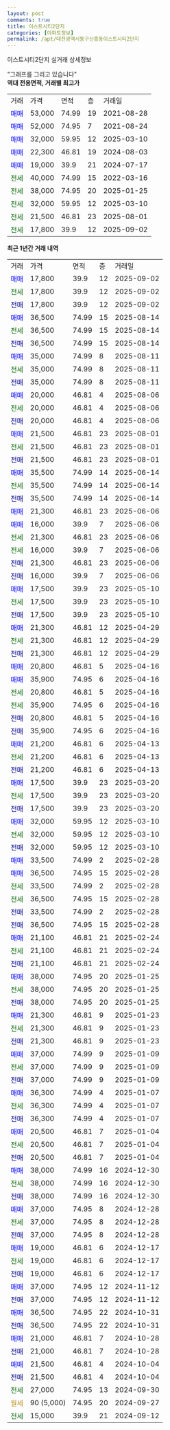 ```yaml
---
layout: post
comments: true
title: 이스트시티2단지
categories: [아파트정보]
permalink: /apt/대전광역시동구신흥동이스트시티2단지
---
```


이스트시티2단지 실거래 상세정보

<script type="text/javascript">
  google.charts.load('current', {'packages':['line', 'corechart']});
  google.charts.setOnLoadCallback(drawChart);

  function drawChart() {
    var data = new google.visualization.DataTable();
    data.addColumn('date', '거래일');
    data.addColumn('number', "매매");
    data.addColumn('number', "전세");
    data.addColumn('number', "전매");

    data.addRows([[new Date(Date.parse("2025-09-02")), 17800, null, null], [new Date(Date.parse("2025-09-02")), null, 17800, null], [new Date(Date.parse("2025-09-02")), null, null, 17800], [new Date(Date.parse("2025-08-14")), 36500, null, null], [new Date(Date.parse("2025-08-14")), null, 36500, null], [new Date(Date.parse("2025-08-14")), null, null, 36500], [new Date(Date.parse("2025-08-11")), 35000, null, null], [new Date(Date.parse("2025-08-11")), null, 35000, null], [new Date(Date.parse("2025-08-11")), null, null, 35000], [new Date(Date.parse("2025-08-06")), 20000, null, null], [new Date(Date.parse("2025-08-06")), null, 20000, null], [new Date(Date.parse("2025-08-06")), null, null, 20000], [new Date(Date.parse("2025-08-01")), 21500, null, null], [new Date(Date.parse("2025-08-01")), null, 21500, null], [new Date(Date.parse("2025-08-01")), null, null, 21500], [new Date(Date.parse("2025-06-14")), 35500, null, null], [new Date(Date.parse("2025-06-14")), null, 35500, null], [new Date(Date.parse("2025-06-14")), null, null, 35500], [new Date(Date.parse("2025-06-06")), 21300, null, null], [new Date(Date.parse("2025-06-06")), 16000, null, null], [new Date(Date.parse("2025-06-06")), null, 21300, null], [new Date(Date.parse("2025-06-06")), null, 16000, null], [new Date(Date.parse("2025-06-06")), null, null, 21300], [new Date(Date.parse("2025-06-06")), null, null, 16000], [new Date(Date.parse("2025-05-10")), 17500, null, null], [new Date(Date.parse("2025-05-10")), null, 17500, null], [new Date(Date.parse("2025-05-10")), null, null, 17500], [new Date(Date.parse("2025-04-29")), 21300, null, null], [new Date(Date.parse("2025-04-29")), null, 21300, null], [new Date(Date.parse("2025-04-29")), null, null, 21300], [new Date(Date.parse("2025-04-16")), 20800, null, null], [new Date(Date.parse("2025-04-16")), 35900, null, null], [new Date(Date.parse("2025-04-16")), null, 20800, null], [new Date(Date.parse("2025-04-16")), null, 35900, null], [new Date(Date.parse("2025-04-16")), null, null, 20800], [new Date(Date.parse("2025-04-16")), null, null, 35900], [new Date(Date.parse("2025-04-13")), 21200, null, null], [new Date(Date.parse("2025-04-13")), null, 21200, null], [new Date(Date.parse("2025-04-13")), null, null, 21200], [new Date(Date.parse("2025-03-20")), 17500, null, null], [new Date(Date.parse("2025-03-20")), null, 17500, null], [new Date(Date.parse("2025-03-20")), null, null, 17500], [new Date(Date.parse("2025-03-10")), 32000, null, null], [new Date(Date.parse("2025-03-10")), null, 32000, null], [new Date(Date.parse("2025-03-10")), null, null, 32000], [new Date(Date.parse("2025-02-28")), 33500, null, null], [new Date(Date.parse("2025-02-28")), 36500, null, null], [new Date(Date.parse("2025-02-28")), null, 33500, null], [new Date(Date.parse("2025-02-28")), null, 36500, null], [new Date(Date.parse("2025-02-28")), null, null, 33500], [new Date(Date.parse("2025-02-28")), null, null, 36500], [new Date(Date.parse("2025-02-24")), 21100, null, null], [new Date(Date.parse("2025-02-24")), null, 21100, null], [new Date(Date.parse("2025-02-24")), null, null, 21100], [new Date(Date.parse("2025-01-25")), 38000, null, null], [new Date(Date.parse("2025-01-25")), null, 38000, null], [new Date(Date.parse("2025-01-25")), null, null, 38000], [new Date(Date.parse("2025-01-23")), 21300, null, null], [new Date(Date.parse("2025-01-23")), null, 21300, null], [new Date(Date.parse("2025-01-23")), null, null, 21300], [new Date(Date.parse("2025-01-09")), 37000, null, null], [new Date(Date.parse("2025-01-09")), null, 37000, null], [new Date(Date.parse("2025-01-09")), null, null, 37000], [new Date(Date.parse("2025-01-07")), 36300, null, null], [new Date(Date.parse("2025-01-07")), null, 36300, null], [new Date(Date.parse("2025-01-07")), null, null, 36300], [new Date(Date.parse("2025-01-04")), 20500, null, null], [new Date(Date.parse("2025-01-04")), null, 20500, null], [new Date(Date.parse("2025-01-04")), null, null, 20500], [new Date(Date.parse("2024-12-30")), 38000, null, null], [new Date(Date.parse("2024-12-30")), null, 38000, null], [new Date(Date.parse("2024-12-30")), null, null, 38000], [new Date(Date.parse("2024-12-28")), 37000, null, null], [new Date(Date.parse("2024-12-28")), null, 37000, null], [new Date(Date.parse("2024-12-28")), null, null, 37000], [new Date(Date.parse("2024-12-17")), 19000, null, null], [new Date(Date.parse("2024-12-17")), null, 19000, null], [new Date(Date.parse("2024-12-17")), null, null, 19000], [new Date(Date.parse("2024-11-12")), 37000, null, null], [new Date(Date.parse("2024-11-12")), null, null, 37000], [new Date(Date.parse("2024-10-31")), 36500, null, null], [new Date(Date.parse("2024-10-31")), null, null, 36500], [new Date(Date.parse("2024-10-28")), 21000, null, null], [new Date(Date.parse("2024-10-28")), null, null, 21000], [new Date(Date.parse("2024-10-04")), 21500, null, null], [new Date(Date.parse("2024-10-04")), null, null, 21500], [new Date(Date.parse("2024-09-30")), null, 27000, null], [new Date(Date.parse("2024-09-27")), null, null, null], [new Date(Date.parse("2024-09-12")), null, 15000, null]]);

    var options = {
      hAxis: {
        format: 'yyyy/MM/dd'
      },    
      lineWidth: 0,
      pointsVisible: true,    
      title: '최근 1년간 유형별 실거래가 분포',
      legend: { position: 'bottom' }
    };

    var formatter = new google.visualization.NumberFormat({pattern:'###,###'} );
    formatter.format(data, 1);
    formatter.format(data, 2);
    
    setTimeout(function() {
        var chart = new google.visualization.LineChart(document.getElementById('columnchart_material'));
        chart.draw(data, (options));
        document.getElementById('loading').style.display = 'none';
    }, 200);
  }
</script>


<div id="loading" style="z-index:20; display: block; margin-left: 0px">"그래프를 그리고 있습니다"</div>
<div id="columnchart_material" style="width: 95%; margin-left: 0px; display: block"></div>
<!-- contents start -->
<b>역대 전용면적, 거래별 최고가</b>
<table class="sortable">
    <tr>
      <td>거래</td>
      <td>가격</td>
      <td>면적</td>
      <td>층</td>
      <td>거래일</td>
    </tr>
        <tr>
          <td><a style="color: blue">매매</a></td>
          <td>53,000</td>
          <td>74.99</td>
          <td>19</td>
          <td>2021-08-28</td>
        </tr>            <tr>
          <td><a style="color: blue">매매</a></td>
          <td>52,000</td>
          <td>74.95</td>
          <td>7</td>
          <td>2021-08-24</td>
        </tr>            <tr>
          <td><a style="color: blue">매매</a></td>
          <td>32,000</td>
          <td>59.95</td>
          <td>12</td>
          <td>2025-03-10</td>
        </tr>            <tr>
          <td><a style="color: blue">매매</a></td>
          <td>22,300</td>
          <td>46.81</td>
          <td>19</td>
          <td>2024-08-03</td>
        </tr>            <tr>
          <td><a style="color: blue">매매</a></td>
          <td>19,000</td>
          <td>39.9</td>
          <td>21</td>
          <td>2024-07-17</td>
        </tr>        
        <tr>
              <td><a style="color: darkgreen">전세</a></td>
              <td>40,000</td>
              <td>74.99</td>
              <td>15</td>
              <td>2022-03-16</td>
            </tr>            <tr>
              <td><a style="color: darkgreen">전세</a></td>
              <td>38,000</td>
              <td>74.95</td>
              <td>20</td>
              <td>2025-01-25</td>
            </tr>            <tr>
              <td><a style="color: darkgreen">전세</a></td>
              <td>32,000</td>
              <td>59.95</td>
              <td>12</td>
              <td>2025-03-10</td>
            </tr>            <tr>
              <td><a style="color: darkgreen">전세</a></td>
              <td>21,500</td>
              <td>46.81</td>
              <td>23</td>
              <td>2025-08-01</td>
            </tr>            <tr>
              <td><a style="color: darkgreen">전세</a></td>
              <td>17,800</td>
              <td>39.9</td>
              <td>12</td>
              <td>2025-09-02</td>
            </tr>        
    
</table>

<b>최근 1년간 거래 내역</b>

<table class="sortable">
    <tr>
      <td>거래</td>
      <td>가격</td>
      <td>면적</td>
      <td>층</td>
      <td>거래일</td>
    </tr>
    <tr>
      <td><a style="color: blue">매매</a></td>
      <td>17,800</td>
      <td>39.9</td>
      <td>12</td>
      <td>2025-09-02</td>
    </tr>          <tr>
      <td><a style="color: darkgreen">전세</a></td>
      <td>17,800</td>
      <td>39.9</td>
      <td>12</td>
      <td>2025-09-02</td>
    </tr>          <tr>
      <td><a style="color: darkblue">전매</a></td>
      <td>17,800</td>
      <td>39.9</td>
      <td>12</td>
      <td>2025-09-02</td>
    </tr>          <tr>
      <td><a style="color: blue">매매</a></td>
      <td>36,500</td>
      <td>74.99</td>
      <td>15</td>
      <td>2025-08-14</td>
    </tr>          <tr>
      <td><a style="color: darkgreen">전세</a></td>
      <td>36,500</td>
      <td>74.99</td>
      <td>15</td>
      <td>2025-08-14</td>
    </tr>          <tr>
      <td><a style="color: darkblue">전매</a></td>
      <td>36,500</td>
      <td>74.99</td>
      <td>15</td>
      <td>2025-08-14</td>
    </tr>          <tr>
      <td><a style="color: blue">매매</a></td>
      <td>35,000</td>
      <td>74.99</td>
      <td>8</td>
      <td>2025-08-11</td>
    </tr>          <tr>
      <td><a style="color: darkgreen">전세</a></td>
      <td>35,000</td>
      <td>74.99</td>
      <td>8</td>
      <td>2025-08-11</td>
    </tr>          <tr>
      <td><a style="color: darkblue">전매</a></td>
      <td>35,000</td>
      <td>74.99</td>
      <td>8</td>
      <td>2025-08-11</td>
    </tr>          <tr>
      <td><a style="color: blue">매매</a></td>
      <td>20,000</td>
      <td>46.81</td>
      <td>4</td>
      <td>2025-08-06</td>
    </tr>          <tr>
      <td><a style="color: darkgreen">전세</a></td>
      <td>20,000</td>
      <td>46.81</td>
      <td>4</td>
      <td>2025-08-06</td>
    </tr>          <tr>
      <td><a style="color: darkblue">전매</a></td>
      <td>20,000</td>
      <td>46.81</td>
      <td>4</td>
      <td>2025-08-06</td>
    </tr>          <tr>
      <td><a style="color: blue">매매</a></td>
      <td>21,500</td>
      <td>46.81</td>
      <td>23</td>
      <td>2025-08-01</td>
    </tr>          <tr>
      <td><a style="color: darkgreen">전세</a></td>
      <td>21,500</td>
      <td>46.81</td>
      <td>23</td>
      <td>2025-08-01</td>
    </tr>          <tr>
      <td><a style="color: darkblue">전매</a></td>
      <td>21,500</td>
      <td>46.81</td>
      <td>23</td>
      <td>2025-08-01</td>
    </tr>          <tr>
      <td><a style="color: blue">매매</a></td>
      <td>35,500</td>
      <td>74.99</td>
      <td>14</td>
      <td>2025-06-14</td>
    </tr>          <tr>
      <td><a style="color: darkgreen">전세</a></td>
      <td>35,500</td>
      <td>74.99</td>
      <td>14</td>
      <td>2025-06-14</td>
    </tr>          <tr>
      <td><a style="color: darkblue">전매</a></td>
      <td>35,500</td>
      <td>74.99</td>
      <td>14</td>
      <td>2025-06-14</td>
    </tr>          <tr>
      <td><a style="color: blue">매매</a></td>
      <td>21,300</td>
      <td>46.81</td>
      <td>23</td>
      <td>2025-06-06</td>
    </tr>          <tr>
      <td><a style="color: blue">매매</a></td>
      <td>16,000</td>
      <td>39.9</td>
      <td>7</td>
      <td>2025-06-06</td>
    </tr>          <tr>
      <td><a style="color: darkgreen">전세</a></td>
      <td>21,300</td>
      <td>46.81</td>
      <td>23</td>
      <td>2025-06-06</td>
    </tr>          <tr>
      <td><a style="color: darkgreen">전세</a></td>
      <td>16,000</td>
      <td>39.9</td>
      <td>7</td>
      <td>2025-06-06</td>
    </tr>          <tr>
      <td><a style="color: darkblue">전매</a></td>
      <td>21,300</td>
      <td>46.81</td>
      <td>23</td>
      <td>2025-06-06</td>
    </tr>          <tr>
      <td><a style="color: darkblue">전매</a></td>
      <td>16,000</td>
      <td>39.9</td>
      <td>7</td>
      <td>2025-06-06</td>
    </tr>          <tr>
      <td><a style="color: blue">매매</a></td>
      <td>17,500</td>
      <td>39.9</td>
      <td>23</td>
      <td>2025-05-10</td>
    </tr>          <tr>
      <td><a style="color: darkgreen">전세</a></td>
      <td>17,500</td>
      <td>39.9</td>
      <td>23</td>
      <td>2025-05-10</td>
    </tr>          <tr>
      <td><a style="color: darkblue">전매</a></td>
      <td>17,500</td>
      <td>39.9</td>
      <td>23</td>
      <td>2025-05-10</td>
    </tr>          <tr>
      <td><a style="color: blue">매매</a></td>
      <td>21,300</td>
      <td>46.81</td>
      <td>12</td>
      <td>2025-04-29</td>
    </tr>          <tr>
      <td><a style="color: darkgreen">전세</a></td>
      <td>21,300</td>
      <td>46.81</td>
      <td>12</td>
      <td>2025-04-29</td>
    </tr>          <tr>
      <td><a style="color: darkblue">전매</a></td>
      <td>21,300</td>
      <td>46.81</td>
      <td>12</td>
      <td>2025-04-29</td>
    </tr>          <tr>
      <td><a style="color: blue">매매</a></td>
      <td>20,800</td>
      <td>46.81</td>
      <td>5</td>
      <td>2025-04-16</td>
    </tr>          <tr>
      <td><a style="color: blue">매매</a></td>
      <td>35,900</td>
      <td>74.95</td>
      <td>6</td>
      <td>2025-04-16</td>
    </tr>          <tr>
      <td><a style="color: darkgreen">전세</a></td>
      <td>20,800</td>
      <td>46.81</td>
      <td>5</td>
      <td>2025-04-16</td>
    </tr>          <tr>
      <td><a style="color: darkgreen">전세</a></td>
      <td>35,900</td>
      <td>74.95</td>
      <td>6</td>
      <td>2025-04-16</td>
    </tr>          <tr>
      <td><a style="color: darkblue">전매</a></td>
      <td>20,800</td>
      <td>46.81</td>
      <td>5</td>
      <td>2025-04-16</td>
    </tr>          <tr>
      <td><a style="color: darkblue">전매</a></td>
      <td>35,900</td>
      <td>74.95</td>
      <td>6</td>
      <td>2025-04-16</td>
    </tr>          <tr>
      <td><a style="color: blue">매매</a></td>
      <td>21,200</td>
      <td>46.81</td>
      <td>6</td>
      <td>2025-04-13</td>
    </tr>          <tr>
      <td><a style="color: darkgreen">전세</a></td>
      <td>21,200</td>
      <td>46.81</td>
      <td>6</td>
      <td>2025-04-13</td>
    </tr>          <tr>
      <td><a style="color: darkblue">전매</a></td>
      <td>21,200</td>
      <td>46.81</td>
      <td>6</td>
      <td>2025-04-13</td>
    </tr>          <tr>
      <td><a style="color: blue">매매</a></td>
      <td>17,500</td>
      <td>39.9</td>
      <td>23</td>
      <td>2025-03-20</td>
    </tr>          <tr>
      <td><a style="color: darkgreen">전세</a></td>
      <td>17,500</td>
      <td>39.9</td>
      <td>23</td>
      <td>2025-03-20</td>
    </tr>          <tr>
      <td><a style="color: darkblue">전매</a></td>
      <td>17,500</td>
      <td>39.9</td>
      <td>23</td>
      <td>2025-03-20</td>
    </tr>          <tr>
      <td><a style="color: blue">매매</a></td>
      <td>32,000</td>
      <td>59.95</td>
      <td>12</td>
      <td>2025-03-10</td>
    </tr>          <tr>
      <td><a style="color: darkgreen">전세</a></td>
      <td>32,000</td>
      <td>59.95</td>
      <td>12</td>
      <td>2025-03-10</td>
    </tr>          <tr>
      <td><a style="color: darkblue">전매</a></td>
      <td>32,000</td>
      <td>59.95</td>
      <td>12</td>
      <td>2025-03-10</td>
    </tr>          <tr>
      <td><a style="color: blue">매매</a></td>
      <td>33,500</td>
      <td>74.99</td>
      <td>2</td>
      <td>2025-02-28</td>
    </tr>          <tr>
      <td><a style="color: blue">매매</a></td>
      <td>36,500</td>
      <td>74.95</td>
      <td>15</td>
      <td>2025-02-28</td>
    </tr>          <tr>
      <td><a style="color: darkgreen">전세</a></td>
      <td>33,500</td>
      <td>74.99</td>
      <td>2</td>
      <td>2025-02-28</td>
    </tr>          <tr>
      <td><a style="color: darkgreen">전세</a></td>
      <td>36,500</td>
      <td>74.95</td>
      <td>15</td>
      <td>2025-02-28</td>
    </tr>          <tr>
      <td><a style="color: darkblue">전매</a></td>
      <td>33,500</td>
      <td>74.99</td>
      <td>2</td>
      <td>2025-02-28</td>
    </tr>          <tr>
      <td><a style="color: darkblue">전매</a></td>
      <td>36,500</td>
      <td>74.95</td>
      <td>15</td>
      <td>2025-02-28</td>
    </tr>          <tr>
      <td><a style="color: blue">매매</a></td>
      <td>21,100</td>
      <td>46.81</td>
      <td>21</td>
      <td>2025-02-24</td>
    </tr>          <tr>
      <td><a style="color: darkgreen">전세</a></td>
      <td>21,100</td>
      <td>46.81</td>
      <td>21</td>
      <td>2025-02-24</td>
    </tr>          <tr>
      <td><a style="color: darkblue">전매</a></td>
      <td>21,100</td>
      <td>46.81</td>
      <td>21</td>
      <td>2025-02-24</td>
    </tr>          <tr>
      <td><a style="color: blue">매매</a></td>
      <td>38,000</td>
      <td>74.95</td>
      <td>20</td>
      <td>2025-01-25</td>
    </tr>          <tr>
      <td><a style="color: darkgreen">전세</a></td>
      <td>38,000</td>
      <td>74.95</td>
      <td>20</td>
      <td>2025-01-25</td>
    </tr>          <tr>
      <td><a style="color: darkblue">전매</a></td>
      <td>38,000</td>
      <td>74.95</td>
      <td>20</td>
      <td>2025-01-25</td>
    </tr>          <tr>
      <td><a style="color: blue">매매</a></td>
      <td>21,300</td>
      <td>46.81</td>
      <td>9</td>
      <td>2025-01-23</td>
    </tr>          <tr>
      <td><a style="color: darkgreen">전세</a></td>
      <td>21,300</td>
      <td>46.81</td>
      <td>9</td>
      <td>2025-01-23</td>
    </tr>          <tr>
      <td><a style="color: darkblue">전매</a></td>
      <td>21,300</td>
      <td>46.81</td>
      <td>9</td>
      <td>2025-01-23</td>
    </tr>          <tr>
      <td><a style="color: blue">매매</a></td>
      <td>37,000</td>
      <td>74.99</td>
      <td>9</td>
      <td>2025-01-09</td>
    </tr>          <tr>
      <td><a style="color: darkgreen">전세</a></td>
      <td>37,000</td>
      <td>74.99</td>
      <td>9</td>
      <td>2025-01-09</td>
    </tr>          <tr>
      <td><a style="color: darkblue">전매</a></td>
      <td>37,000</td>
      <td>74.99</td>
      <td>9</td>
      <td>2025-01-09</td>
    </tr>          <tr>
      <td><a style="color: blue">매매</a></td>
      <td>36,300</td>
      <td>74.99</td>
      <td>4</td>
      <td>2025-01-07</td>
    </tr>          <tr>
      <td><a style="color: darkgreen">전세</a></td>
      <td>36,300</td>
      <td>74.99</td>
      <td>4</td>
      <td>2025-01-07</td>
    </tr>          <tr>
      <td><a style="color: darkblue">전매</a></td>
      <td>36,300</td>
      <td>74.99</td>
      <td>4</td>
      <td>2025-01-07</td>
    </tr>          <tr>
      <td><a style="color: blue">매매</a></td>
      <td>20,500</td>
      <td>46.81</td>
      <td>7</td>
      <td>2025-01-04</td>
    </tr>          <tr>
      <td><a style="color: darkgreen">전세</a></td>
      <td>20,500</td>
      <td>46.81</td>
      <td>7</td>
      <td>2025-01-04</td>
    </tr>          <tr>
      <td><a style="color: darkblue">전매</a></td>
      <td>20,500</td>
      <td>46.81</td>
      <td>7</td>
      <td>2025-01-04</td>
    </tr>          <tr>
      <td><a style="color: blue">매매</a></td>
      <td>38,000</td>
      <td>74.99</td>
      <td>16</td>
      <td>2024-12-30</td>
    </tr>          <tr>
      <td><a style="color: darkgreen">전세</a></td>
      <td>38,000</td>
      <td>74.99</td>
      <td>16</td>
      <td>2024-12-30</td>
    </tr>          <tr>
      <td><a style="color: darkblue">전매</a></td>
      <td>38,000</td>
      <td>74.99</td>
      <td>16</td>
      <td>2024-12-30</td>
    </tr>          <tr>
      <td><a style="color: blue">매매</a></td>
      <td>37,000</td>
      <td>74.95</td>
      <td>8</td>
      <td>2024-12-28</td>
    </tr>          <tr>
      <td><a style="color: darkgreen">전세</a></td>
      <td>37,000</td>
      <td>74.95</td>
      <td>8</td>
      <td>2024-12-28</td>
    </tr>          <tr>
      <td><a style="color: darkblue">전매</a></td>
      <td>37,000</td>
      <td>74.95</td>
      <td>8</td>
      <td>2024-12-28</td>
    </tr>          <tr>
      <td><a style="color: blue">매매</a></td>
      <td>19,000</td>
      <td>46.81</td>
      <td>6</td>
      <td>2024-12-17</td>
    </tr>          <tr>
      <td><a style="color: darkgreen">전세</a></td>
      <td>19,000</td>
      <td>46.81</td>
      <td>6</td>
      <td>2024-12-17</td>
    </tr>          <tr>
      <td><a style="color: darkblue">전매</a></td>
      <td>19,000</td>
      <td>46.81</td>
      <td>6</td>
      <td>2024-12-17</td>
    </tr>          <tr>
      <td><a style="color: blue">매매</a></td>
      <td>37,000</td>
      <td>74.95</td>
      <td>12</td>
      <td>2024-11-12</td>
    </tr>          <tr>
      <td><a style="color: darkblue">전매</a></td>
      <td>37,000</td>
      <td>74.95</td>
      <td>12</td>
      <td>2024-11-12</td>
    </tr>          <tr>
      <td><a style="color: blue">매매</a></td>
      <td>36,500</td>
      <td>74.95</td>
      <td>22</td>
      <td>2024-10-31</td>
    </tr>          <tr>
      <td><a style="color: darkblue">전매</a></td>
      <td>36,500</td>
      <td>74.95</td>
      <td>22</td>
      <td>2024-10-31</td>
    </tr>          <tr>
      <td><a style="color: blue">매매</a></td>
      <td>21,000</td>
      <td>46.81</td>
      <td>7</td>
      <td>2024-10-28</td>
    </tr>          <tr>
      <td><a style="color: darkblue">전매</a></td>
      <td>21,000</td>
      <td>46.81</td>
      <td>7</td>
      <td>2024-10-28</td>
    </tr>          <tr>
      <td><a style="color: blue">매매</a></td>
      <td>21,500</td>
      <td>46.81</td>
      <td>4</td>
      <td>2024-10-04</td>
    </tr>          <tr>
      <td><a style="color: darkblue">전매</a></td>
      <td>21,500</td>
      <td>46.81</td>
      <td>4</td>
      <td>2024-10-04</td>
    </tr>          <tr>
      <td><a style="color: darkgreen">전세</a></td>
      <td>27,000</td>
      <td>74.95</td>
      <td>13</td>
      <td>2024-09-30</td>
    </tr>          <tr>
      <td><a style="color: darkgoldenrod">월세</a></td>
      <td>90 (5,000)</td>
      <td>74.95</td>
      <td>20</td>
      <td>2024-09-27</td>
    </tr>          <tr>
      <td><a style="color: darkgreen">전세</a></td>
      <td>15,000</td>
      <td>39.9</td>
      <td>21</td>
      <td>2024-09-12</td>
    </tr>      </table>
<!-- contents end -->    

